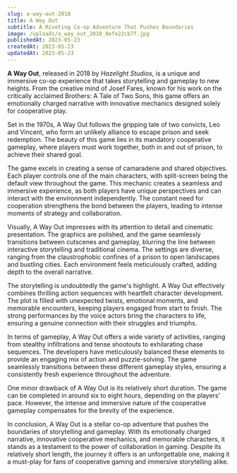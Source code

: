 ```yaml
---
slug: a-way-out-2018
title: A Way Out
subtitle: A Riveting Co-op Adventure That Pushes Boundaries
image: /uploads/a_way_out_2018_8efe22cb7f.jpg
publishedAt: 2023-05-23
createdAt: 2023-05-23
updatedAt: 2023-05-23
---
```


__A Way Out__, released in 2018 by _Hazelight Studios_, is a unique and immersive co-op experience that takes storytelling and gameplay to new heights. From the creative mind of Josef Fares, known for his work on the critically acclaimed Brothers: A Tale of Two Sons, this game offers an emotionally charged narrative with innovative mechanics designed solely for cooperative play.

Set in the 1970s, A Way Out follows the gripping tale of two convicts, Leo and Vincent, who form an unlikely alliance to escape prison and seek redemption. The beauty of this game lies in its mandatory cooperative gameplay, where players must work together, both in and out of prison, to achieve their shared goal.

The game excels in creating a sense of camaraderie and shared objectives. Each player controls one of the main characters, with split-screen being the default view throughout the game. This mechanic creates a seamless and immersive experience, as both players have unique perspectives and can interact with the environment independently. The constant need for cooperation strengthens the bond between the players, leading to intense moments of strategy and collaboration.

Visually, A Way Out impresses with its attention to detail and cinematic presentation. The graphics are polished, and the game seamlessly transitions between cutscenes and gameplay, blurring the line between interactive storytelling and traditional cinema. The settings are diverse, ranging from the claustrophobic confines of a prison to open landscapes and bustling cities. Each environment feels meticulously crafted, adding depth to the overall narrative.

The storytelling is undoubtedly the game's highlight. A Way Out effectively combines thrilling action sequences with heartfelt character development. The plot is filled with unexpected twists, emotional moments, and memorable encounters, keeping players engaged from start to finish. The strong performances by the voice actors bring the characters to life, ensuring a genuine connection with their struggles and triumphs.

In terms of gameplay, A Way Out offers a wide variety of activities, ranging from stealthy infiltrations and tense shootouts to exhilarating chase sequences. The developers have meticulously balanced these elements to provide an engaging mix of action and puzzle-solving. The game seamlessly transitions between these different gameplay styles, ensuring a consistently fresh experience throughout the adventure.

One minor drawback of A Way Out is its relatively short duration. The game can be completed in around six to eight hours, depending on the players' pace. However, the intense and immersive nature of the cooperative gameplay compensates for the brevity of the experience.

In conclusion, A Way Out is a stellar co-op adventure that pushes the boundaries of storytelling and gameplay. With its emotionally charged narrative, innovative cooperative mechanics, and memorable characters, it stands as a testament to the power of collaboration in gaming. Despite its relatively short length, the journey it offers is an unforgettable one, making it a must-play for fans of cooperative gaming and immersive storytelling alike.
